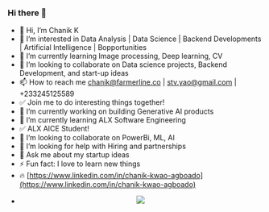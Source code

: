 ### Hi there 👋

- 👋 Hi, I’m Chanik K
- 👀 I’m interested in Data Analysis | Data Science | Backend Developments | Artificial Intelligence | Bopportunities
- 🌱 I’m currently learning Image processing, Deep learning, CV
- 💞️ I’m looking to collaborate on Data science projects, Backend Development, and start-up ideas
- 📫 How to reach me chanik@farmerline.co | stv.yao@gmail.com | +233245125589
- ✅ Join me to do interesting things together!
- 🔭 I’m currently working on building Generative AI products
- 🌱 I’m currently learning ALX Software Engineering
- ✅ ALX AICE Student!
- 👯 I’m looking to collaborate on PowerBi, ML, AI 
- 🤔 I’m looking for help with Hiring and partnerships
- 💬 Ask me about my startup ideas
- ⚡ Fun fact: I love to learn new things
- 🔥 [https://www.linkedin.com/in/chanik-kwao-agboado](https://www.linkedin.com/in/chanik-kwao-agboado)
- <p align="center">
  <a href="https://skillicons.dev">
    <img src="https://skillicons.dev/icons?i=git,kubernetes,docker,c,vim,github,go,html,linkedin,matlab,mongodb,mysql,postgres,powershell,py,r,stackoverflow,tensorflow,twitter,visualstudio,vscode,atom,ai" />
  </a>
</p>


